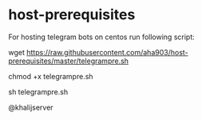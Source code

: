 # host-prerequisites

For hosting telegram bots on centos run following script:

wget https://raw.githubusercontent.com/aha903/host-prerequisites/master/telegrampre.sh

chmod +x telegrampre.sh

sh telegrampre.sh

@khalijserver 


